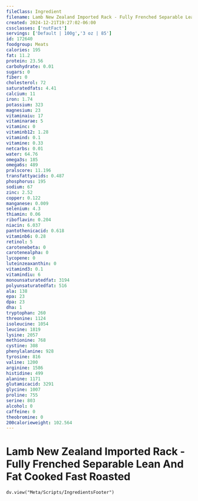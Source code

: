 ```yaml
---
fileClass: Ingredient
filename: Lamb New Zealand Imported Rack - Fully Frenched Separable Lean And Fat Cooked Fast Roasted
created: 2024-12-21T19:27:02-06:00
cssclasses: ['nutFact']
servings: ['Default | 100g','3 oz | 85']
id: 172640
foodgroup: Meats
calories: 195
fat: 11.2
protein: 23.56
carbohydrate: 0.01
sugars: 0
fiber: 0
cholesterol: 72
saturatedfats: 4.41
calcium: 11
iron: 1.74
potassium: 323
magnesium: 23
vitaminaiu: 17
vitaminarae: 5
vitaminc: 0
vitaminb12: 1.28
vitamind: 0.1
vitamine: 0.33
netcarbs: 0.01
water: 64.76
omega3s: 185
omega6s: 489
pralscore: 11.196
transfattyacids: 0.487
phosphorus: 195
sodium: 67
zinc: 2.52
copper: 0.122
manganese: 0.009
selenium: 4.3
thiamin: 0.06
riboflavin: 0.204
niacin: 6.037
pantothenicacid: 0.618
vitaminb6: 0.28
retinol: 5
carotenebeta: 0
carotenealpha: 0
lycopene: 0
luteinzeaxanthin: 0
vitamind3: 0.1
vitamindiu: 6
monounsaturatedfat: 3194
polyunsaturatedfat: 516
ala: 138
epa: 23
dpa: 23
dha: 1
tryptophan: 260
threonine: 1124
isoleucine: 1054
leucine: 1819
lysine: 2057
methionine: 768
cystine: 308
phenylalanine: 928
tyrosine: 816
valine: 1200
arginine: 1586
histidine: 499
alanine: 1171
glutamicacid: 3291
glycine: 1007
proline: 755
serine: 803
alcohol: 0
caffeine: 0
theobromine: 0
200calorieweight: 102.564
---
```


# Lamb New Zealand Imported Rack - Fully Frenched Separable Lean And Fat Cooked Fast Roasted

```dataviewjs
dv.view("Meta/Scripts/IngredientsFooter")
```